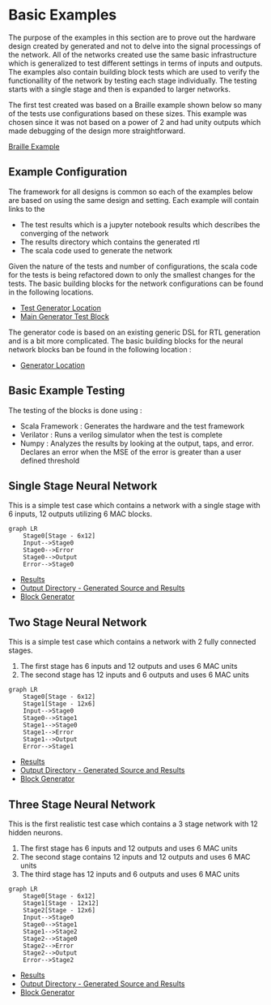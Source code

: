 # Basic Examples

The purpose of the examples in this section are to prove out the hardware design created by generated and not to delve into the signal processings of the network. All of the networks created use the same basic infrastructure which is generalized to test different settings in terms of inputs and outputs. The examples also contain building block tests which are used to verify the functionallity of the network by testing each stage individually. The testing starts with a single stage and then is expanded to larger networks. 

The first test created was based on a Braille example shown below so many of the tests use configurations based on these sizes. This example was chosen since it was not based on a power of 2 and had unity outputs which made debugging of the design more straightforward. 

[Braille Example](http://neuroph.sourceforge.net/tutorials/Braille/RecognitionOfBrailleAlphabetUsingNeuralNetworks.html)

## Example Configuration

The framework for all designs is common so each of the examples below are based on using the same design and setting. Each example will contain links to the 

* The test results which is a jupyter notebook results which describes the converging of the network
* The results directory which contains the generated rtl
* The scala code used to generate the network

Given the nature of the tests and number of configurations, the scala code for the tests is being refactored down to only the smallest changes for the tests. The basic building blocks for the network configurations can be found in the following locations. 

* [Test Generator Location](https://github.com/andywag/NeuralHDL/tree/master/src/test/scala/com/simplifide/generate/neural)
* [Main Generator Test Block](https://github.com/andywag/NeuralHDL/tree/master/src/test/scala/com/simplifide/generate/neural/BasicNetworkTest.scala)

The generator code is based on an existing generic DSL for RTL generation and is a bit more complicated. The basic building blocks for the neural network blocks ban be found in the following location : 

* [Generator Location](https://github.com/andywag/NeuralHDL/tree/master/src/main/scala/com/simplifide/generate/blocks/neural)

## Basic Example Testing

The testing of the blocks is done using : 

* Scala Framework : Generates the hardware and the test framework
* Verilator       : Runs a verilog simulator when the test is complete
* Numpy           : Analyzes the results by looking at the output, taps, and error. Declares an error when the MSE of the error is greater than a user defined threshold

## Single Stage Neural Network

This is a simple test case which contains a network with a single stage with 6 inputs, 12 outputs utilizing 6 MAC blocks.

```mermaid
graph LR
    Stage0[Stage - 6x12]
    Input-->Stage0
    Stage0-->Error
    Stage0-->Output
    Error-->Stage0
```

* [Results](https://github.com/andywag/NeuralHDL/blob/master/docs/results/SingleStage.ipynb)
* [Output Directory - Generated Source and Results](https://github.com/andywag/NeuralHDL/tree/master/tests/simple)
* [Block Generator](https://github.com/andywag/NeuralHDL/tree/master/src/test/scala/com/simplifide/generate/neural/SingleStageTest.scala)

## Two Stage Neural Network

This is a simple test case which contains a network with 2 fully connected stages.

1. The first stage has 6 inputs and 12 outputs and uses 6 MAC units
1. The second stage has 12 inputs and 6 outputs and uses 6 MAC units

```mermaid
graph LR
    Stage0[Stage - 6x12]
    Stage1[Stage - 12x6]
    Input-->Stage0
    Stage0-->Stage1
    Stage1-->Stage0
    Stage1-->Error
    Stage1-->Output
    Error-->Stage1
```


* [Results](https://github.com/andywag/NeuralHDL/blob/master/docs/results/TwoStage.ipynb)
* [Output Directory - Generated Source and Results](https://github.com/andywag/NeuralHDL/tree/master/tests/full)
* [Block Generator](https://github.com/andywag/NeuralHDL/tree/master/src/test/scala/com/simplifide/generate/neural/DoubleStageTest.scala)

## Three Stage Neural Network

This is the first realistic test case which contains a 3 stage network with 12 hidden neurons.

1. The first stage has 6 inputs and 12 outputs and uses 6 MAC units
1. The second stage contains 12 inputs and 12 outputs and uses 6 MAC units
1. The third stage has 12 inputs and 6 outputs and uses 6 MAC units

```mermaid
graph LR
    Stage0[Stage - 6x12]
    Stage1[Stage - 12x12]
    Stage2[Stage - 12x6]
    Input-->Stage0
    Stage0-->Stage1
    Stage1-->Stage2
    Stage2-->Stage0
    Stage2-->Error
    Stage2-->Output
    Error-->Stage2
```


* [Results](results/DoubleStage.jpynb)
* [Output Directory - Generated Source and Results](../../tests/hidden)
* [Block Generator](../../src/test/scala/com/simplifide/generate/neural/HiddenStageTest.scala)
